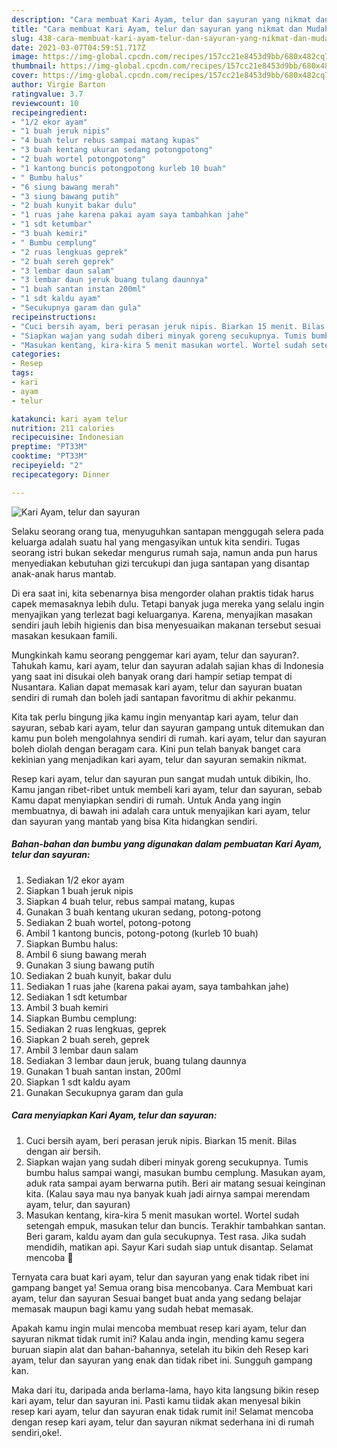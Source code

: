 ```yaml
---
description: "Cara membuat Kari Ayam, telur dan sayuran yang nikmat dan Mudah Dibuat"
title: "Cara membuat Kari Ayam, telur dan sayuran yang nikmat dan Mudah Dibuat"
slug: 438-cara-membuat-kari-ayam-telur-dan-sayuran-yang-nikmat-dan-mudah-dibuat
date: 2021-03-07T04:59:51.717Z
image: https://img-global.cpcdn.com/recipes/157cc21e8453d9bb/680x482cq70/kari-ayam-telur-dan-sayuran-foto-resep-utama.jpg
thumbnail: https://img-global.cpcdn.com/recipes/157cc21e8453d9bb/680x482cq70/kari-ayam-telur-dan-sayuran-foto-resep-utama.jpg
cover: https://img-global.cpcdn.com/recipes/157cc21e8453d9bb/680x482cq70/kari-ayam-telur-dan-sayuran-foto-resep-utama.jpg
author: Virgie Barton
ratingvalue: 3.7
reviewcount: 10
recipeingredient:
- "1/2 ekor ayam"
- "1 buah jeruk nipis"
- "4 buah telur rebus sampai matang kupas"
- "3 buah kentang ukuran sedang potongpotong"
- "2 buah wortel potongpotong"
- "1 kantong buncis potongpotong kurleb 10 buah"
- " Bumbu halus"
- "6 siung bawang merah"
- "3 siung bawang putih"
- "2 buah kunyit bakar dulu"
- "1 ruas jahe karena pakai ayam saya tambahkan jahe"
- "1 sdt ketumbar"
- "3 buah kemiri"
- " Bumbu cemplung"
- "2 ruas lengkuas geprek"
- "2 buah sereh geprek"
- "3 lembar daun salam"
- "3 lembar daun jeruk buang tulang daunnya"
- "1 buah santan instan 200ml"
- "1 sdt kaldu ayam"
- "Secukupnya garam dan gula"
recipeinstructions:
- "Cuci bersih ayam, beri perasan jeruk nipis. Biarkan 15 menit. Bilas dengan air bersih."
- "Siapkan wajan yang sudah diberi minyak goreng secukupnya. Tumis bumbu halus sampai wangi, masukan bumbu cemplung. Masukan ayam, aduk rata sampai ayam berwarna putih. Beri air matang sesuai keinginan kita. (Kalau saya mau nya banyak kuah jadi airnya sampai merendam ayam, telur, dan sayuran)"
- "Masukan kentang, kira-kira 5 menit masukan wortel. Wortel sudah setengah empuk, masukan telur dan buncis. Terakhir tambahkan santan. Beri garam, kaldu ayam dan gula secukupnya. Test rasa. Jika sudah mendidih, matikan api. Sayur Kari sudah siap untuk disantap. Selamat mencoba 🙏"
categories:
- Resep
tags:
- kari
- ayam
- telur

katakunci: kari ayam telur 
nutrition: 211 calories
recipecuisine: Indonesian
preptime: "PT33M"
cooktime: "PT33M"
recipeyield: "2"
recipecategory: Dinner

---
```



![Kari Ayam, telur dan sayuran](https://img-global.cpcdn.com/recipes/157cc21e8453d9bb/680x482cq70/kari-ayam-telur-dan-sayuran-foto-resep-utama.jpg)

Selaku seorang orang tua, menyuguhkan santapan menggugah selera pada keluarga adalah suatu hal yang mengasyikan untuk kita sendiri. Tugas seorang istri bukan sekedar mengurus rumah saja, namun anda pun harus menyediakan kebutuhan gizi tercukupi dan juga santapan yang disantap anak-anak harus mantab.

Di era  saat ini, kita sebenarnya bisa mengorder olahan praktis tidak harus capek memasaknya lebih dulu. Tetapi banyak juga mereka yang selalu ingin menyajikan yang terlezat bagi keluarganya. Karena, menyajikan masakan sendiri jauh lebih higienis dan bisa menyesuaikan makanan tersebut sesuai masakan kesukaan famili. 



Mungkinkah kamu seorang penggemar kari ayam, telur dan sayuran?. Tahukah kamu, kari ayam, telur dan sayuran adalah sajian khas di Indonesia yang saat ini disukai oleh banyak orang dari hampir setiap tempat di Nusantara. Kalian dapat memasak kari ayam, telur dan sayuran buatan sendiri di rumah dan boleh jadi santapan favoritmu di akhir pekanmu.

Kita tak perlu bingung jika kamu ingin menyantap kari ayam, telur dan sayuran, sebab kari ayam, telur dan sayuran gampang untuk ditemukan dan kamu pun boleh mengolahnya sendiri di rumah. kari ayam, telur dan sayuran boleh diolah dengan beragam cara. Kini pun telah banyak banget cara kekinian yang menjadikan kari ayam, telur dan sayuran semakin nikmat.

Resep kari ayam, telur dan sayuran pun sangat mudah untuk dibikin, lho. Kamu jangan ribet-ribet untuk membeli kari ayam, telur dan sayuran, sebab Kamu dapat menyiapkan sendiri di rumah. Untuk Anda yang ingin membuatnya, di bawah ini adalah cara untuk menyajikan kari ayam, telur dan sayuran yang mantab yang bisa Kita hidangkan sendiri.

<!--inarticleads1-->

##### Bahan-bahan dan bumbu yang digunakan dalam pembuatan Kari Ayam, telur dan sayuran:

1. Sediakan 1/2 ekor ayam
1. Siapkan 1 buah jeruk nipis
1. Siapkan 4 buah telur, rebus sampai matang, kupas
1. Gunakan 3 buah kentang ukuran sedang, potong-potong
1. Sediakan 2 buah wortel, potong-potong
1. Ambil 1 kantong buncis, potong-potong (kurleb 10 buah)
1. Siapkan  Bumbu halus:
1. Ambil 6 siung bawang merah
1. Gunakan 3 siung bawang putih
1. Sediakan 2 buah kunyit, bakar dulu
1. Sediakan 1 ruas jahe (karena pakai ayam, saya tambahkan jahe)
1. Sediakan 1 sdt ketumbar
1. Ambil 3 buah kemiri
1. Siapkan  Bumbu cemplung:
1. Sediakan 2 ruas lengkuas, geprek
1. Siapkan 2 buah sereh, geprek
1. Ambil 3 lembar daun salam
1. Sediakan 3 lembar daun jeruk, buang tulang daunnya
1. Gunakan 1 buah santan instan, 200ml
1. Siapkan 1 sdt kaldu ayam
1. Gunakan Secukupnya garam dan gula




<!--inarticleads2-->

##### Cara menyiapkan Kari Ayam, telur dan sayuran:

1. Cuci bersih ayam, beri perasan jeruk nipis. Biarkan 15 menit. Bilas dengan air bersih.
1. Siapkan wajan yang sudah diberi minyak goreng secukupnya. Tumis bumbu halus sampai wangi, masukan bumbu cemplung. Masukan ayam, aduk rata sampai ayam berwarna putih. Beri air matang sesuai keinginan kita. (Kalau saya mau nya banyak kuah jadi airnya sampai merendam ayam, telur, dan sayuran)
1. Masukan kentang, kira-kira 5 menit masukan wortel. Wortel sudah setengah empuk, masukan telur dan buncis. Terakhir tambahkan santan. Beri garam, kaldu ayam dan gula secukupnya. Test rasa. Jika sudah mendidih, matikan api. Sayur Kari sudah siap untuk disantap. Selamat mencoba 🙏




Ternyata cara buat kari ayam, telur dan sayuran yang enak tidak ribet ini gampang banget ya! Semua orang bisa mencobanya. Cara Membuat kari ayam, telur dan sayuran Sesuai banget buat anda yang sedang belajar memasak maupun bagi kamu yang sudah hebat memasak.

Apakah kamu ingin mulai mencoba membuat resep kari ayam, telur dan sayuran nikmat tidak rumit ini? Kalau anda ingin, mending kamu segera buruan siapin alat dan bahan-bahannya, setelah itu bikin deh Resep kari ayam, telur dan sayuran yang enak dan tidak ribet ini. Sungguh gampang kan. 

Maka dari itu, daripada anda berlama-lama, hayo kita langsung bikin resep kari ayam, telur dan sayuran ini. Pasti kamu tiidak akan menyesal bikin resep kari ayam, telur dan sayuran enak tidak rumit ini! Selamat mencoba dengan resep kari ayam, telur dan sayuran nikmat sederhana ini di rumah sendiri,oke!.

